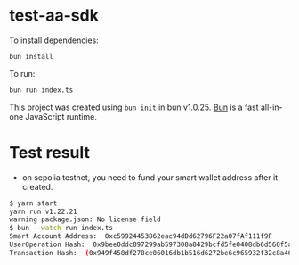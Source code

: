 # test-aa-sdk

To install dependencies:

```bash
bun install
```

To run:

```bash
bun run index.ts
```

This project was created using `bun init` in bun v1.0.25. [Bun](https://bun.sh) is a fast all-in-one JavaScript runtime.

# Test result

* on sepolia testnet, you need to fund your smart wallet address after it created.

```bash
$ yarn start
yarn run v1.22.21
warning package.json: No license field
$ bun --watch run index.ts
Smart Account Address:  0xc59924453862eac94dDd62796F22a07fAf111f9F
UserOperation Hash:  0x9bee0ddc897299ab597308a8429bcfd5fe0408db6d560f5adb9fe027a7cde52e
Transaction Hash:  (0x949f458df278ce06016db1b516d6272be6c965932f32c8a46c21ee0c0e897b90)[https://sepolia.etherscan.io/tx/0x949f458df278ce06016db1b516d6272be6c965932f32c8a46c21ee0c0e897b90]
```
